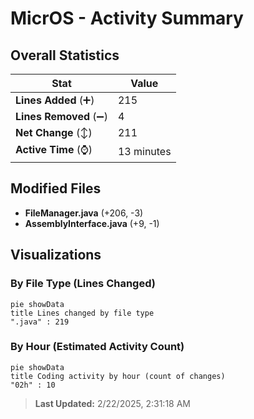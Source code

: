 # MicrOS - Activity Summary 

## Overall Statistics

| Stat                   | Value                                                             |
| ---------------------- | ----------------------------------------------------------------- |
| **Lines Added** (➕)   | 215                                          |
| **Lines Removed** (➖) | 4                                        |
| **Net Change** (↕)    | 211                |
| **Active Time** (⌚)   | 13 minutes |


## Modified Files
- **FileManager.java** (+206, -3)
- **AssemblyInterface.java** (+9, -1)

## Visualizations

### By File Type (Lines Changed)

```mermaid
pie showData
title Lines changed by file type
".java" : 219
```

### By Hour (Estimated Activity Count)

```mermaid
pie showData
title Coding activity by hour (count of changes)
"02h" : 10
```


> **Last Updated:** 2/22/2025, 2:31:18 AM